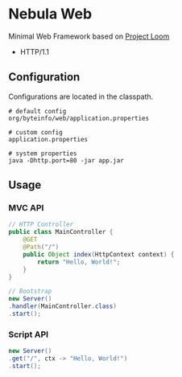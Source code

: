 Nebula Web
==========

Minimal Web Framework based on [Project Loom](https://wiki.openjdk.java.net/display/loom/Main)

* HTTP/1.1


Configuration
-------------

Configurations are located in the classpath.
```
# default config
org/byteinfo/web/application.properties

# custom config
application.properties

# system properties
java -Dhttp.port=80 -jar app.jar
```


Usage
-----

### MVC API
```java
// HTTP Controller
public class MainController {
	@GET
	@Path("/")
	public Object index(HttpContext context) {
		return "Hello, World!";
	}
}

// Bootstrap
new Server()
.handler(MainController.class)
.start();
```

### Script API
```java
new Server()
.get("/", ctx -> "Hello, World!")
.start();
```
